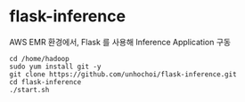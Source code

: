 # flask-inference

AWS EMR 환경에서, Flask 를 사용해 Inference Application 구동

```
cd /home/hadoop
sudo yum install git -y
git clone https://github.com/unhochoi/flask-inference.git
cd flask-inference
./start.sh
```
